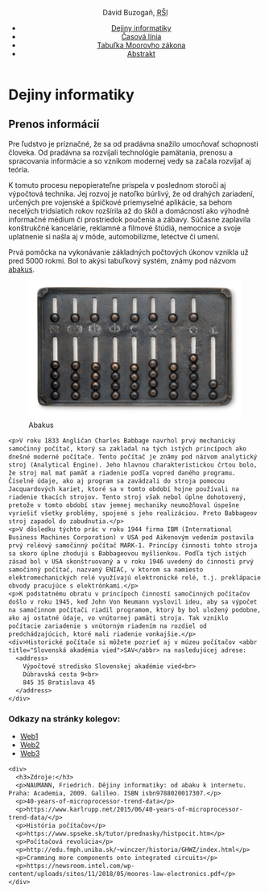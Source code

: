 <!DOCTYPE html>
<html lang="sk">
<head>
  <meta charset='utf-8'>
  <meta http-equiv='X-UA-Compatible' content='IE=edge'>
  <title>Dejiny informatiky | Dávid Buzogáň</title>
  <meta name='viewport' content='width=device-width, initial-scale=1'>
  <link href='styly/styly.css' rel='stylesheet' type='text/css'>
  <link href='styly/tabulky.css' rel='stylesheet' type='text/css'>
  <link rel="stylesheet" media="print" href="styly/tlac.css"/>
</head>

<body>
  <header>
    <p>Dávid Buzogaň, <abbr title="Rozširujúce štúdium informatiky">RŠI</abbr></p>
    <nav>
      <ul class="menu">
        <li><a href="#dejiny">Dejiny informatiky</a></li>
        <li><a href="HTML/cas.html">Časová línia</a></li>
        <li><a href="HTML/tabulka.html">Tabuľka Moorovho zákona</a></li>
        <li><a href="HTML/abstrakt.html">Abstrakt</a></li>
      </ul>
    </nav>
  </header>

  <h1>Dejiny informatiky</h1>

  <main id="dejiny">
    <h2>Prenos informácií</h2>
    <p>Pre ľudstvo je príznačné, že sa od pradávna snažilo umocňovať schopnosti človeka. Od pradávna sa rozvíjali technológie pamätania, prenosu a spracovania informácie a so vznikom modernej vedy sa začala rozvíjať aj teória.</p>
    <p>K tomuto procesu nepopierateľne prispela v poslednom storočí aj výpočtová technika. Jej rozvoj je natoľko búrlivý, že od drahých zariadení, určených pre vojenské a špičkové priemyselné aplikácie, sa behom necelých tridsiatich rokov rozšírila až do škôl a domácností ako výhodné informačné médium či prostriedok poučenia a zábavy. Súčasne zaplavila konštrukčné kancelárie, reklamné a filmové štúdiá, nemocnice a svoje uplatnenie si našla aj v móde, automobilizme, letectve či umení.</p>
    <p>Prvá pomôcka na vykonávanie základných počtových úkonov vznikla už pred 5000 rokmi. Bol to akýsi tabuľkový systém, známy pod názvom <a href="https://www.wikiwand.com/en/Abacus" target="_blank">abakus</a>.</p>
    <figure>
      <img src="OBRAZKY/abakus.webp" alt="Obrázok abakusu, starého počítacieho stroja">
      <figcaption>Abakus</figcaption>
    </figure>

    <p>V roku 1833 Angličan Charles Babbage navrhol prvý mechanický samočinný počítač, ktorý sa zakladal na tých istých princípoch ako dnešné moderné počítače. Tento počítač je známy pod názvom analytický stroj (Analytical Engine). Jeho hlavnou charakteristickou črtou bolo, že stroj mal mať pamäť a riadenie podľa vopred daného programu. Číselné údaje, ako aj program sa zavádzali do stroja pomocou Jacquardových kariet, ktoré sa v tomto období hojne používali na riadenie tkacích strojov. Tento stroj však nebol úplne dohotovený, pretože v tomto období stav jemnej mechaniky neumožňoval úspešne vyriešiť všetky problémy, spojené s jeho realizáciou. Preto Babbageov stroj zapadol do zabudnutia.</p>
    <p>V dôsledku týchto prác v roku 1944 firma IBM (International Business Machines Corporation) v USA pod Aikenovým vedením postavila prvý reléový samočinný počítač MARK-1. Princípy činnosti tohto stroja sa skoro úplne zhodujú s Babbageovou myšlienkou. Podľa tých istých zásad bol v USA skonštruovaný a v roku 1946 uvedený do činnosti prvý samočinný počítač, nazvaný ENIAC, v ktorom sa namiesto elektromechanických relé využívajú elektronické relé, t.j. preklápacie obvody pracujúce s elektrónkami.</p>
    <p>K podstatnému obratu v princípoch činností samočinných počítačov došlo v roku 1945, keď John Von Neumann vyslovil ideu, aby sa výpočet na samočinnom počítači riadil programom, ktorý by bol uložený podobne, ako aj ostatné údaje, vo vnútornej pamäti stroja. Tak vzniklo počítacie zariadenie s vnútorným riadením na rozdiel od predchádzajúcich, ktoré mali riadenie vonkajšie.</p>
    <div>Historické počítače si môžete pozrieť aj v múzeu počítačov <abbr title="Slovenská akadémia vied">SAV</abbr> na nasledujúcej adrese:
      <address>
        Výpočtové stredisko Slovenskej akadémie vied<br>
        Dúbravská cesta 9<br>
        845 35 Bratislava 45
      </address>
    </div>
  </main>

  <footer>
    <div>
      <h3>Odkazy na stránky kolegov:</h3>
      <ul>
        <li><a href="https://mondrianandme.com/" target="_blank">Web1</a></li>
        <li><a href="http://heeeeeeeey.com/" target="_blank">Web2</a></li>
        <li><a href="https://puginarug.com/" target="_blank">Web3</a></li>
      </ul>
    </div>

    <div>
      <h3>Zdroje:</h3>
      <p>NAUMANN, Friedrich. Dějiny informatiky: od abaku k internetu. Praha: Academia, 2009. Galileo. ISBN isbn9788020017307.</p>
      <p>40-years-of-microprocessor-trend-data</p>
      <p>https://www.karlrupp.net/2015/06/40-years-of-microprocessor-trend-data/</p>
      <p>História počítačov</p>
      <p>https://www.spseke.sk/tutor/prednasky/histpocit.htm</p>
      <p>Počítačová revolúcia</p>
      <p>http://edu.fmph.uniba.sk/~winczer/historia/GHWZ/index.html</p>
      <p>Cramming more components onto integrated circuits</p>
      <p>https://newsroom.intel.com/wp-content/uploads/sites/11/2018/05/moores-law-electronics.pdf</p>
    </div>
  </footer>
</body>
</html>

